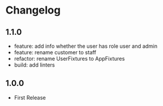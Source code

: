 # Changelog

## 1.1.0

- feature: add info whether the user has role user and admin
- feature: rename customer to staff
- refactor: rename UserFixtures to AppFixtures
- build: add linters

## 1.0.0

- First Release
